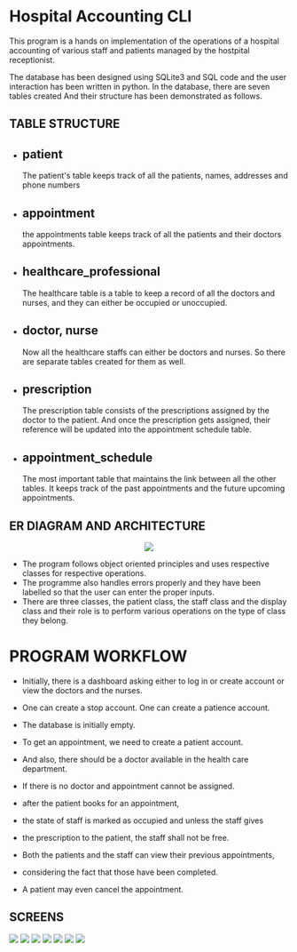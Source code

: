 # Hospital Accounting CLI

This program is a hands on implementation of the operations of a hospital accounting of various staff and patients managed by the hostpital receptionist.

The database has been designed using SQLite3 and SQL code and the user interaction has been written in python. In the database, there are seven tables created And their structure has been demonstrated as follows.

## TABLE STRUCTURE

- ## patient
     The patient's table keeps track of all the patients, names, addresses and phone numbers
- ## appointment
     the appointments table keeps track of all the patients and their doctors appointments.
- ## healthcare_professional
     The healthcare table is a table to keep a record of all the doctors and nurses, and they can either be occupied or unoccupied.

- ## doctor, nurse
     Now all the healthcare staffs can either be doctors and nurses. So there are separate tables created for them as well.

- ## prescription
    The prescription table consists of the prescriptions assigned by the doctor to the patient. And once the prescription gets assigned, their reference will be updated into the appointment schedule table.

- ## appointment_schedule
    The most important table that maintains the link between all the other tables. It keeps track of the past appointments and the future upcoming appointments.

## ER DIAGRAM AND ARCHITECTURE

<center>
<img src="https://github.com/abm6/hospital-accounting-CLI/blob/main/assets/er_diagram.jpeg" />
</center>


- The program follows object oriented principles and uses respective classes for respective operations.
- The programme also handles errors properly and they have been labelled so that the user can enter the proper inputs.
- There are three classes, the patient class, the staff class and the display class and their role is to perform various operations on the type of class they belong.

# PROGRAM WORKFLOW

- Initially, there is a dashboard asking either to log in or create account or view the doctors and the nurses.

- One can create a stop account. One can create a patience account.

- The database is initially empty.

- To get an appointment, we need to create a patient account.

- And also, there should be a doctor available in the health care department.

- If there is no doctor and appointment cannot be assigned.

- after the patient books for an appointment,

- the state of staff is marked as occupied and unless the staff gives

- the prescription to the patient, the staff shall not be free.

- Both the patients and the staff can view their previous appointments,

- considering the fact that those have been completed.

- A patient may even cancel the appointment.


## SCREENS

<img src="https://github.com/abm6/hospital-accounting-CLI/blob/main/assets/screen1.jpeg" />
<img src="https://github.com/abm6/hospital-accounting-CLI/blob/main/assets/screen2.jpeg" />
<img src="https://github.com/abm6/hospital-accounting-CLI/blob/main/assets/screen3.jpeg" />
<img src="https://github.com/abm6/hospital-accounting-CLI/blob/main/assets/screen4.jpeg" />
<img src="https://github.com/abm6/hospital-accounting-CLI/blob/main/assets/screen5.jpeg" />
<img src="https://github.com/abm6/hospital-accounting-CLI/blob/main/assets/screen6.jpeg" />
<img src="https://github.com/abm6/hospital-accounting-CLI/blob/main/assets/screen7.jpeg" />